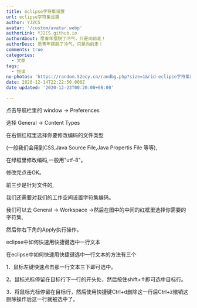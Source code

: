 ```yaml
---
title: eclipse字符集设置
url: eclipse字符集设置
author: YJ2CS
avatar: '/custom/avatar.webp'
authorLink: YJ2CS.github.io
authorAbout: 愿青年摆脱了冷气，只是向前走！
authorDesc: 愿青年摆脱了冷气，只是向前走！
comments: true
categories:
  - 文章
tags:
  - 悦读
no-photos: 'https://random.52ecy.cn/randbg.php?size=1&rid-eclipse字符集设置'
date: 2020-12-14T22:22:50.000Z
date updated: '2020-12-23T00:20:00+08:00'

---
```


点击导航栏里的 window -> Preferences

选择 General -> Content Types

在右侧红框里选择你要修改编码的文件类型

(一般我们会用到CSS,Java Source File,Java Propertis File 等等),

在绿框里修改编码,一般用"utf-8"。

修改完点击OK。

前三步是针对文件的,

我们还需要对我们的工作空间设置字符集编码。

我们可以去 General -> Workspace ->然后在图中的中间的红框里选择你需要的字符集,

然后你右下角的Apply执行操作。

eclipse中如何快速用快捷键选中一行文本

在eclipse中如何快速用快捷键选中一行文本的方法有三个

1、鼠标左键快速点击那一行文本三下即可选中。

2、鼠标光标停留在目标行下一行的开头处，然后按住shift+↑即可选中目标行。

3、将鼠标光标停留在目标行，然后使用快捷键Ctrl+d删除这一行后Ctrl+z撤销这删除操作后这一行就被选中了。
